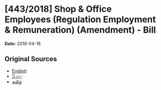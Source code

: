 # [443/2018] Shop & Office Employees (Regulation Employment & Remuneration) (Amendment) - Bill

**Date:** 2018-04-18

## Original Sources

- [English](https://documents.gov.lk/view/bills/2018/4/443-2018_E.pdf)
- [සිංහල](https://documents.gov.lk/view/bills/2018/4/443-2018_S.pdf)
- [தமிழ்](https://documents.gov.lk/view/bills/2018/4/443-2018_T.pdf)
